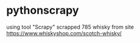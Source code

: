 # pythonscrapy
using tool "Scrapy"
scrapped 785 whisky from site https://www.whiskyshop.com/scotch-whisky/

